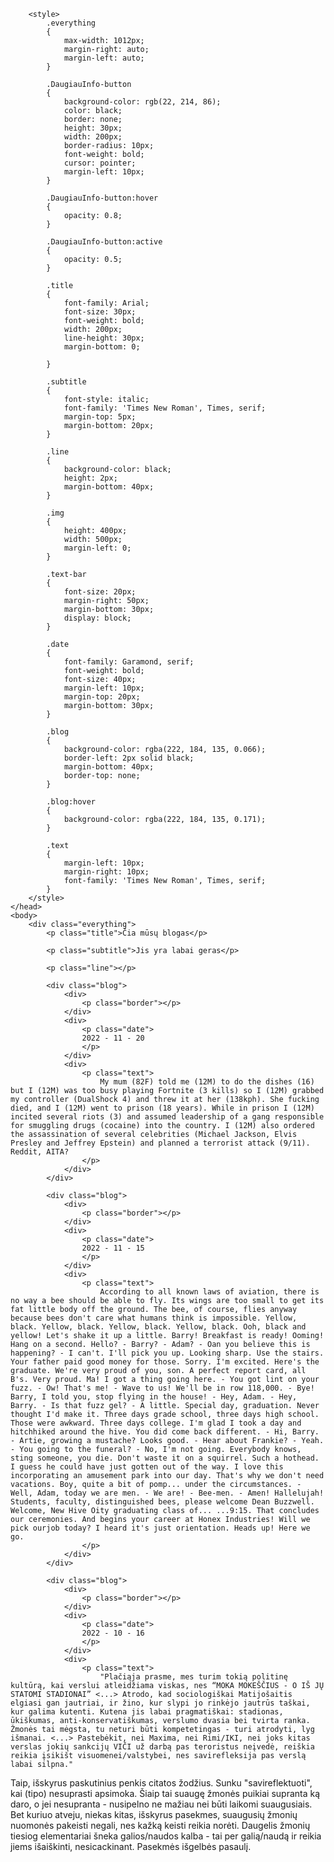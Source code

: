 
<html>
    <head>
        <title>Websaitas</title>

        <style>
            .everything
            {
                max-width: 1012px;
                margin-right: auto;
                margin-left: auto;
            }

            .DaugiauInfo-button
            {
                background-color: rgb(22, 214, 86);
                color: black;
                border: none;
                height: 30px;
                width: 200px;
                border-radius: 10px;
                font-weight: bold;
                cursor: pointer;
                margin-left: 10px;
            }
        
            .DaugiauInfo-button:hover
            {
                opacity: 0.8;
            }
        
            .DaugiauInfo-button:active
            {
                opacity: 0.5;
            }
        
            .title
            {
                font-family: Arial;
                font-size: 30px;
                font-weight: bold;
                width: 200px;
                line-height: 30px;
                margin-bottom: 0;
        
            }
        
            .subtitle
            {
                font-style: italic;
                font-family: 'Times New Roman', Times, serif;
                margin-top: 5px;
                margin-bottom: 20px;
            }
        
            .line
            {
                background-color: black;
                height: 2px;
                margin-bottom: 40px;
            }

            .img
            {
                height: 400px;
                width: 500px;
                margin-left: 0;
            }

            .text-bar
            {
                font-size: 20px;
                margin-right: 50px;
                margin-bottom: 30px;
                display: block;
            }

            .date
            {
                font-family: Garamond, serif;
                font-weight: bold;
                font-size: 40px;
                margin-left: 10px;
                margin-top: 20px;
                margin-bottom: 30px;
            }
            
            .blog
            {
                background-color: rgba(222, 184, 135, 0.066);
                border-left: 2px solid black;
                margin-bottom: 40px;
                border-top: none;
            }

            .blog:hover
            {
                background-color: rgba(222, 184, 135, 0.171);
            }

            .text
            {
                margin-left: 10px;
                margin-right: 10px;
                font-family: 'Times New Roman', Times, serif;
            }
        </style>
    </head>
    <body>
        <div class="everything">
            <p class="title">Čia mūsų blogas</p>

            <p class="subtitle">Jis yra labai geras</p>

            <p class="line"></p>
            
            <div class="blog">
                <div>
                    <p class="border"></p>
                </div>
                <div>
                    <p class="date">
                    2022 - 11 - 20
                    </p>
                </div>
                <div>
                    <p class="text">
                        My mum (82F) told me (12M) to do the dishes (16) but I (12M) was too busy playing Fortnite (3 kills) so I (12M) grabbed my controller (DualShock 4) and threw it at her (138kph). She fucking died, and I (12M) went to prison (18 years). While in prison I (12M) incited several riots (3) and assumed leadership of a gang responsible for smuggling drugs (cocaine) into the country. I (12M) also ordered the assassination of several celebrities (Michael Jackson, Elvis Presley and Jeffrey Epstein) and planned a terrorist attack (9/11). Reddit, AITA?
                    </p>
                </div>
            </div>

            <div class="blog">
                <div>
                    <p class="border"></p>
                </div>
                <div>
                    <p class="date">
                    2022 - 11 - 15
                    </p>
                </div>
                <div>
                    <p class="text">
                        According to all known laws of aviation, there is no way a bee should be able to fly. Its wings are too small to get its fat little body off the ground. The bee, of course, flies anyway because bees don't care what humans think is impossible. Yellow, black. Yellow, black. Yellow, black. Yellow, black. Ooh, black and yellow! Let's shake it up a little. Barry! Breakfast is ready! Ooming! Hang on a second. Hello? - Barry? - Adam? - Oan you believe this is happening? - I can't. I'll pick you up. Looking sharp. Use the stairs. Your father paid good money for those. Sorry. I'm excited. Here's the graduate. We're very proud of you, son. A perfect report card, all B's. Very proud. Ma! I got a thing going here. - You got lint on your fuzz. - Ow! That's me! - Wave to us! We'll be in row 118,000. - Bye! Barry, I told you, stop flying in the house! - Hey, Adam. - Hey, Barry. - Is that fuzz gel? - A little. Special day, graduation. Never thought I'd make it. Three days grade school, three days high school. Those were awkward. Three days college. I'm glad I took a day and hitchhiked around the hive. You did come back different. - Hi, Barry. - Artie, growing a mustache? Looks good. - Hear about Frankie? - Yeah. - You going to the funeral? - No, I'm not going. Everybody knows, sting someone, you die. Don't waste it on a squirrel. Such a hothead. I guess he could have just gotten out of the way. I love this incorporating an amusement park into our day. That's why we don't need vacations. Boy, quite a bit of pomp... under the circumstances. - Well, Adam, today we are men. - We are! - Bee-men. - Amen! Hallelujah! Students, faculty, distinguished bees, please welcome Dean Buzzwell. Welcome, New Hive Oity graduating class of... ...9:15. That concludes our ceremonies. And begins your career at Honex Industries! Will we pick ourjob today? I heard it's just orientation. Heads up! Here we go.
                    </p>
                </div>
            </div>

            <div class="blog">
                <div>
                    <p class="border"></p>
                </div>
                <div>
                    <p class="date">
                    2022 - 10 - 16
                    </p>
                </div>
                <div>
                    <p class="text">
                        "Plačiąja prasme, mes turim tokią politinę kultūrą, kai verslui atleidžiama viskas, nes “MOKA MOKEŠČIUS - O IŠ JŲ STATOMI STADIONAI” <...> Atrodo, kad sociologiškai Matijošaitis elgiasi gan jautriai, ir žino, kur slypi jo rinkėjo jautrūs taškai, kur galima kutenti. Kutena jis labai pragmatiškai: stadionas, ūkiškumas, anti-konservatiškumas, verslumo dvasia bei tvirta ranka. Žmonės tai mėgsta, tu neturi būti kompetetingas - turi atrodyti, lyg išmanai. <...> Pastebėkit, nei Maxima, nei Rimi/IKI, nei joks kitas verslas jokių sankcijų VIČI už darbą pas teroristus neįvedė, reiškia reikia įsikišt visuomenei/valstybei, nes savirefleksija pas verslą labai silpna."
Taip, išskyrus paskutinius penkis citatos žodžius. Sunku "savireflektuoti", kai (tipo) nesuprasti apsimoka. Šiaip tai suaugę žmonės puikiai supranta ką daro, o jei nesupranta - nusipelno ne mažiau nei būti laikomi suaugusiais. Bet kuriuo atveju, niekas kitas, išskyrus pasekmes, suaugusių žmonių nuomonės pakeisti negali, nes kažką keisti reikia norėti. Daugelis žmonių tiesiog elementariai šneka galios/naudos kalba - tai per galią/naudą ir reikia jiems išaiškinti, nesicackinant. Pasekmės išgelbės pasaulį.
                    </p>
                </div>
            </div>
        </div>
    </body>
</html>


